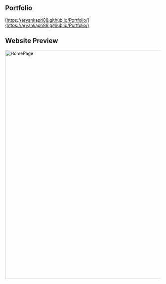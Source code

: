 ## Portfolio 

[https://aryankapri88.github.io/Portfolio/](https://aryankapri88.github.io/Portfolio/)

## Website Preview

<img width="741" alt="HomePage" src="https://github.com/AryanKapri88/Portfolio/assets/110614822/36f5bbe5-4c17-4024-aac8-de6ea4f7814c">

